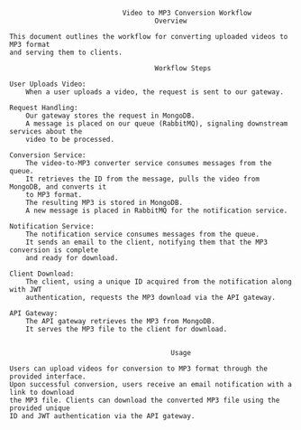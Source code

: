                                 Video to MP3 Conversion Workflow
                                        Overview

    This document outlines the workflow for converting uploaded videos to MP3 format
    and serving them to clients.
        
                                        Workflow Steps

    User Uploads Video:
        When a user uploads a video, the request is sent to our gateway.

    Request Handling:
        Our gateway stores the request in MongoDB.
        A message is placed on our queue (RabbitMQ), signaling downstream services about the
        video to be processed.

    Conversion Service:
        The video-to-MP3 converter service consumes messages from the queue.
        It retrieves the ID from the message, pulls the video from MongoDB, and converts it 
        to MP3 format.
        The resulting MP3 is stored in MongoDB.
        A new message is placed in RabbitMQ for the notification service.

    Notification Service:
        The notification service consumes messages from the queue.
        It sends an email to the client, notifying them that the MP3 conversion is complete
        and ready for download.

    Client Download:
        The client, using a unique ID acquired from the notification along with JWT
        authentication, requests the MP3 download via the API gateway.

    API Gateway:
        The API gateway retrieves the MP3 from MongoDB.
        It serves the MP3 file to the client for download.

                                            
                                            Usage

    Users can upload videos for conversion to MP3 format through the provided interface.
    Upon successful conversion, users receive an email notification with a link to download
    the MP3 file. Clients can download the converted MP3 file using the provided unique 
    ID and JWT authentication via the API gateway.
